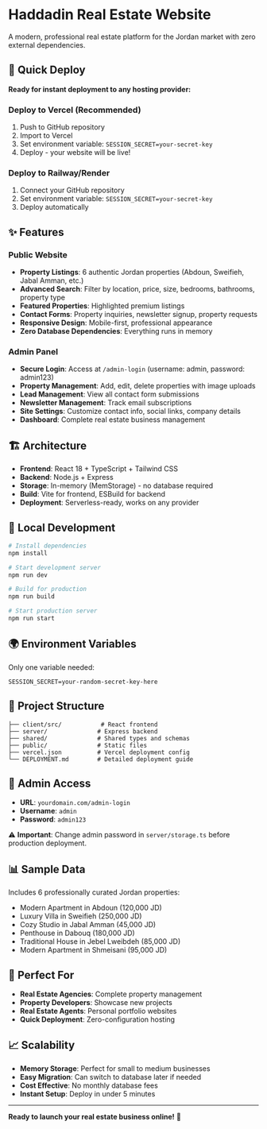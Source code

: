 # Haddadin Real Estate Website

A modern, professional real estate platform for the Jordan market with zero external dependencies.

## 🚀 Quick Deploy

**Ready for instant deployment to any hosting provider:**

### Deploy to Vercel (Recommended)
1. Push to GitHub repository
2. Import to Vercel
3. Set environment variable: `SESSION_SECRET=your-secret-key`
4. Deploy - your website will be live!

### Deploy to Railway/Render
1. Connect your GitHub repository
2. Set environment variable: `SESSION_SECRET=your-secret-key`
3. Deploy automatically

## ✨ Features

### Public Website
- **Property Listings**: 6 authentic Jordan properties (Abdoun, Sweifieh, Jabal Amman, etc.)
- **Advanced Search**: Filter by location, price, size, bedrooms, bathrooms, property type
- **Featured Properties**: Highlighted premium listings
- **Contact Forms**: Property inquiries, newsletter signup, property requests
- **Responsive Design**: Mobile-first, professional appearance
- **Zero Database Dependencies**: Everything runs in memory

### Admin Panel
- **Secure Login**: Access at `/admin-login` (username: admin, password: admin123)
- **Property Management**: Add, edit, delete properties with image uploads
- **Lead Management**: View all contact form submissions
- **Newsletter Management**: Track email subscriptions
- **Site Settings**: Customize contact info, social links, company details
- **Dashboard**: Complete real estate business management

## 🏗️ Architecture

- **Frontend**: React 18 + TypeScript + Tailwind CSS
- **Backend**: Node.js + Express
- **Storage**: In-memory (MemStorage) - no database required
- **Build**: Vite for frontend, ESBuild for backend
- **Deployment**: Serverless-ready, works on any provider

## 🔧 Local Development

```bash
# Install dependencies
npm install

# Start development server
npm run dev

# Build for production
npm run build

# Start production server
npm run start
```

## 🌍 Environment Variables

Only one variable needed:
```
SESSION_SECRET=your-random-secret-key-here
```

## 📁 Project Structure

```
├── client/src/           # React frontend
├── server/              # Express backend
├── shared/              # Shared types and schemas
├── public/              # Static files
├── vercel.json          # Vercel deployment config
└── DEPLOYMENT.md        # Detailed deployment guide
```

## 🔐 Admin Access

- **URL**: `yourdomain.com/admin-login`
- **Username**: `admin`
- **Password**: `admin123`

⚠️ **Important**: Change admin password in `server/storage.ts` before production deployment.

## 📊 Sample Data

Includes 6 professionally curated Jordan properties:
- Modern Apartment in Abdoun (120,000 JD)
- Luxury Villa in Sweifieh (250,000 JD) 
- Cozy Studio in Jabal Amman (45,000 JD)
- Penthouse in Dabouq (180,000 JD)
- Traditional House in Jebel Lweibdeh (85,000 JD)
- Modern Apartment in Shmeisani (95,000 JD)

## 🎯 Perfect For

- **Real Estate Agencies**: Complete property management
- **Property Developers**: Showcase new projects
- **Real Estate Agents**: Personal portfolio websites
- **Quick Deployment**: Zero-configuration hosting

## 📈 Scalability

- **Memory Storage**: Perfect for small to medium businesses
- **Easy Migration**: Can switch to database later if needed
- **Cost Effective**: No monthly database fees
- **Instant Setup**: Deploy in under 5 minutes

---

**Ready to launch your real estate business online!** 🏡